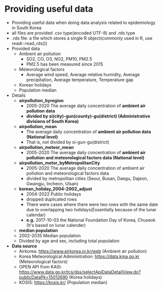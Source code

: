# Providing useful data
* Providing useful data when doing data analysis related to epidemiology in South Korea
* all files are provided .csv type(encoded UTF-8) and .rds type
* .rds file: a file which stores a single R object(commonly used in R, use readr::read_rds())
* Provided data
  + Ambient air pollution
    + SO2, CO, O3, NO2, PM10, PM2.5
    + PM2.5 has been measured since 2015
  + Meteorological factors
    + Average wind speed, Average relative humidity, Average precipitation, Average temperature, Temperature gap
  + Korean holidays
  + Population median
* Details
  + **airpollution_byregion**
    + 2005-2020 The average daily concentration of **ambient air pollution data**
    + **divided by si(city)-gun(county)-gu(district) (Administrative divisions of South Korea)**
  + **airpollution_mean**
    + The average daily concentration of **ambient air pollution data (National level)**
    + That is, not divided by si-gun-gu(district)
  + **airpollution_meteor_mean**
    + 2005-2020 The average daily concentration of **ambient air pollution and meteorological factors data (National level)**
  + **airpollution_metor_byMetropolitanCity**
    + 2005-2020 The average daily concentration of ambient air pollution and meteorological factors data
    + divided by metropolitan cities (Seoul, Busan, Daegu, Dajeon, Gwangju, Incheon, Ulsan)
  + **korean_holiday_2004-2002_adjust**
    + 2004-2022 Public holidays
    + dropped duplicated rows
    + There were cases where there were two rows with the same date due to overlapping two holidays(Essentially because of the lunar calendar)
    + **e.g.** 2017-10-03 the National Foundation Day of Korea, Chuseok (It's based on lunar calender)
   + **median population**
    + 2002-2035 Median population
    + Divided by age and sex, including total population
 * **Data source**
   + Airkorea: https://www.airkorea.or.kr/web (Ambient air pollution)
   + Korea Meteorological Administration: https://data.kma.go.kr (Meteorological factors)
   + OPEN API from KASI: https://www.data.go.kr/tcs/dss/selectApiDataDetailView.do?publicDataPk=15012690 (Korea holidays)
   + KOSIS: https://kosis.kr/ (Population median)
